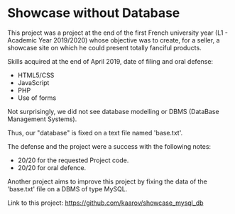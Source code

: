 # Showcase without Database
This project was a project at the end of the first French university year (L1 - Academic Year 2019/2020) whose objective was to create, for a seller, a showcase site on which he could present totally fanciful products.

Skills acquired at the end of April 2019, date of filing and oral defense:

- HTML5/CSS
- JavaScript
- PHP
- Use of forms


Not surprisingly, we did not see database modelling or DBMS (DataBase Management Systems).

Thus, our "database" is fixed on a text file named 'base.txt'.



The defense and the project were a success with the following notes:

- 20/20 for the requested Project code.
- 20/20 for oral defence.



Another project aims to improve this project by fixing the data of the 'base.txt' file on a DBMS of type MySQL.

Link to this project: https://github.com/kaarov/showcase_mysql_db
